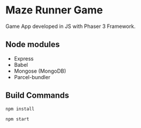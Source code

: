 # Maze Runner Game
Game App developed in JS with Phaser 3 Framework.

## Node modules
- Express
- Babel
- Mongose (MongoDB)
- Parcel-bundler

## Build Commands
```console
npm install

npm start
```